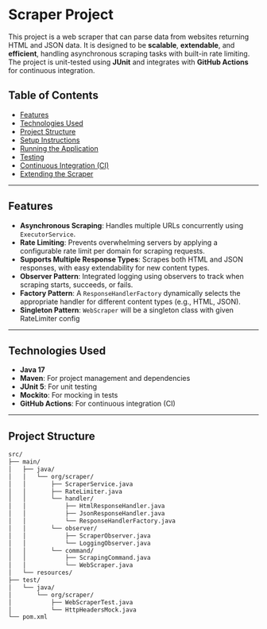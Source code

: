 # Scraper Project

This project is a web scraper that can parse data from websites returning HTML and JSON data. It is designed to be **scalable**, **extendable**, and **efficient**, handling asynchronous scraping tasks with built-in rate limiting. The project is unit-tested using **JUnit** and integrates with **GitHub Actions** for continuous integration.

## Table of Contents

- [Features](#features)
- [Technologies Used](#technologies-used)
- [Project Structure](#project-structure)
- [Setup Instructions](#setup-instructions)
- [Running the Application](#running-the-application)
- [Testing](#testing)
- [Continuous Integration (CI)](#continuous-integration-ci)
- [Extending the Scraper](#extending-the-scraper)

---

## Features

- **Asynchronous Scraping**: Handles multiple URLs concurrently using `ExecutorService`.
- **Rate Limiting**: Prevents overwhelming servers by applying a configurable rate limit per domain for scraping requests.
- **Supports Multiple Response Types**: Scrapes both HTML and JSON responses, with easy extendability for new content types.
- **Observer Pattern**: Integrated logging using observers to track when scraping starts, succeeds, or fails.
- **Factory Pattern**: A `ResponseHandlerFactory` dynamically selects the appropriate handler for different content types (e.g., HTML, JSON).
- **Singleton Pattern**: `WebScraper` will be a singleton class with given RateLimiter config

---

## Technologies Used

- **Java 17**
- **Maven**: For project management and dependencies
- **JUnit 5**: For unit testing
- **Mockito**: For mocking in tests
- **GitHub Actions**: For continuous integration (CI)

---

## Project Structure

```bash
src/
├── main/
│   ├── java/
│   │   └── org/scraper/
│   │       ├── ScraperService.java
│   │       ├── RateLimiter.java
│   │       └── handler/
│   │           ├── HtmlResponseHandler.java
│   │           ├── JsonResponseHandler.java
│   │           └── ResponseHandlerFactory.java
│   │       └── observer/
│   │           ├── ScraperObserver.java
│   │           └── LoggingObserver.java
│   │       └── command/
│   │           ├── ScrapingCommand.java
│   │           └── WebScraper.java
│   └── resources/
├── test/
│   └── java/
│       └── org/scraper/
│           ├── WebScraperTest.java
│           └── HttpHeadersMock.java
└── pom.xml
